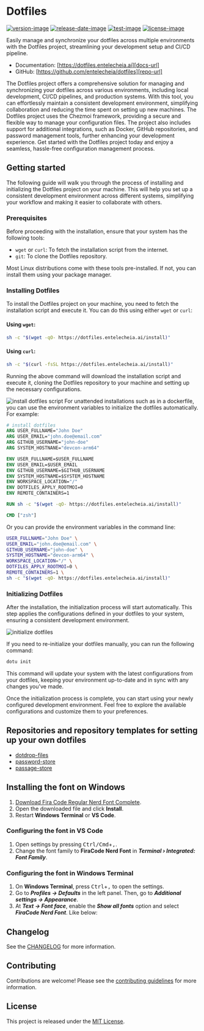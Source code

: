 # Dotfiles

[![version-image]][release-url]
[![release-date-image]][release-url]
[![test-image]][test-url]
[![license-image]][license-url]

<!-- Links: -->

[test-image]: https://github.com/entelecheia/dotfiles/actions/workflows/lint_and_test.yaml/badge.svg
[test-url]: https://github.com/entelecheia/dotfiles/actions/workflows/lint_and_test.yaml
[license-image]: https://img.shields.io/github/license/entelecheia/dotfiles
[license-url]: https://github.com/entelecheia/dotfiles/blob/main/LICENSE
[version-image]: https://img.shields.io/github/v/release/entelecheia/dotfiles?sort=semver
[release-date-image]: https://img.shields.io/github/release-date/entelecheia/dotfiles
[release-url]: https://github.com/entelecheia/dotfiles/releases
[repo-url]: https://github.com/entelecheia/dotfiles
[docs-url]: https://dotfiles.entelecheia.ai
[changelog]: https://github.com/entelecheia/dotfiles/blob/main/CHANGELOG.md
[contributing guidelines]: https://github.com/entelecheia/dotfiles/blob/main/CONTRIBUTING.md

<!-- Links: -->

Easily manage and synchronize your dotfiles across multiple environments with the Dotfiles project, streamlining your development setup and CI/CD pipeline.

- Documentation: [https://dotfiles.entelecheia.ai][docs-url]
- GitHub: [https://github.com/entelecheia/dotfiles][repo-url]

The Dotfiles project offers a comprehensive solution for managing and synchronizing your dotfiles across various environments, including local development, CI/CD pipelines, and production systems. With this tool, you can effortlessly maintain a consistent development environment, simplifying collaboration and reducing the time spent on setting up new machines. The Dotfiles project uses the Chezmoi framework, providing a secure and flexible way to manage your configuration files. The project also includes support for additional integrations, such as Docker, GitHub repositories, and password management tools, further enhancing your development experience. Get started with the Dotfiles project today and enjoy a seamless, hassle-free configuration management process.

## Getting started

The following guide will walk you through the process of installing and initializing the Dotfiles project on your machine. This will help you set up a consistent development environment across different systems, simplifying your workflow and making it easier to collaborate with others.

### Prerequisites

Before proceeding with the installation, ensure that your system has the following tools:

- `wget` or `curl`: To fetch the installation script from the internet.
- `git`: To clone the Dotfiles repository.

Most Linux distributions come with these tools pre-installed. If not, you can install them using your package manager.

### Installing Dotfiles

To install the Dotfiles project on your machine, you need to fetch the installation script and execute it. You can do this using either `wget` or `curl`:

#### Using `wget`:

```bash
sh -c "$(wget -qO- https://dotfiles.entelecheia.ai/install)"
```

#### Using `curl`:

```bash
sh -c "$(curl -fsSL https://dotfiles.entelecheia.ai/install)"
```

Running the above command will download the installation script and execute it, cloning the Dotfiles repository to your machine and setting up the necessary configurations.

![install dotfiles script](https://github.com/entelecheia/dotfiles/blob/main/docs/figs/install_dotfiles_script.png?raw=true)
For unattended installations such as in a dockerfile, you can use the environment variables to initialize the dotfiles automatically. For example:

```dockerfile
# install dotfiles
ARG USER_FULLNAME="John Doe"
ARG USER_EMAIL="john.doe@email.com"
ARG GITHUB_USERNAME="john-doe"
ARG SYSTEM_HOSTNANE="devcon-arm64"

ENV USER_FULLNAME=$USER_FULLNAME
ENV USER_EMAIL=$USER_EMAIL
ENV GITHUB_USERNAME=$GITHUB_USERNAME
ENV SYSTEM_HOSTNAME=$SYSTEM_HOSTNAME
ENV WORKSPACE_LOCATION="/"
ENV DOTFILES_APPLY_ROOTMOI=0
ENV REMOTE_CONTAINERS=1

RUN sh -c "$(wget -qO- https://dotfiles.entelecheia.ai/install)"

CMD ["zsh"]
```

Or you can provide the environment variables in the command line:

```bash
USER_FULLNAME="John Doe" \
USER_EMAIL="john.doe@email.com" \
GITHUB_USERNAME="john-doe" \
SYSTEM_HOSTNAME="devcon-arm64" \
WORKSPACE_LOCATION="/" \
DOTFILES_APPLY_ROOTMOI=0 \
REMOTE_CONTAINERS=1 \
sh -c "$(wget -qO- https://dotfiles.entelecheia.ai/install)"
```

### Initializing Dotfiles

After the installation, the initialization process will start automatically. This step applies the configurations defined in your dotfiles to your system, ensuring a consistent development environment.

![initialize dotfiles](https://github.com/entelecheia/dotfiles/blob/main/docs/figs/initialize_dotfiles.png?raw=true)

If you need to re-initialize your dotfiles manually, you can run the following command:

```bash
dotu init
```

This command will update your system with the latest configurations from your dotfiles, keeping your environment up-to-date and in sync with any changes you've made.

Once the initialization process is complete, you can start using your newly configured development environment. Feel free to explore the available configurations and customize them to your preferences.

## Repositories and repository templates for setting up your own dotfiles

- [dotdrop-files](https://github.com/entelecheia/dotdrop-files)
- [password-store](https://github.com/entelecheia/password-store)
- [passage-store](https://github.com/entelecheia/passage-store)

## Installing the font on **Windows**

1. [Download Fira Code Regular Nerd Font Complete](https://github.com/ryanoasis/nerd-fonts/raw/HEAD/patched-fonts/FiraCode/Regular/complete/Fira%20Code%20Regular%20Nerd%20Font%20Complete.ttf).
2. Open the downloaded file and click **Install**.
3. Restart **Windows Terminal** or **VS Code**.

### Configuring the font in **VS Code**

1. Open settings by pressing <kbd>Ctrl/Cmd</kbd>+<kbd>,</kbd>.
2. Change the font family to **FiraCode Nerd Font** in **_Terminal › Integrated: Font Family_**.

### Configuring the font in **Windows Terminal**

1. On **Windows Terminal**, press <kbd>Ctrl</kbd>+<kbd>,</kbd> to open the settings.
2. Go to **_Profiles -> Defaults_** in the left panel. Then, go to **_Additional settings -> Appearance_**.
3. At **_Text -> Font face_**, enable the **_Show all fonts_** option and select **_FiraCode Nerd Font_**. Like below:

## Changelog

See the [CHANGELOG] for more information.

## Contributing

Contributions are welcome! Please see the [contributing guidelines] for more information.

## License

This project is released under the [MIT License][license-url].
